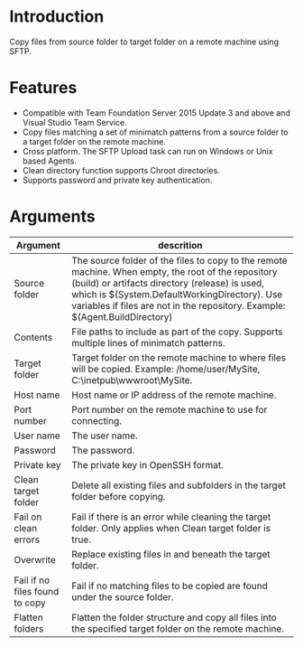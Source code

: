 # Introduction
Copy files from source folder to target folder on a remote machine using SFTP.  


# Features
* Compatible with Team Foundation Server 2015 Update 3 and above and Visual Studio Team Service.
* Copy files matching a set of minimatch patterns from a source folder to a target folder on the remote machine.
* Cross platform. The SFTP Upload task can run on Windows or Unix based Agents.
* Clean directory function supports Chroot directories.
* Supports password and private key authentication.


# Arguments
Argument|descrition
--------|----------
Source folder       | The source folder of the files to copy to the remote machine.  When empty, the root of the repository (build) or artifacts directory (release) is used, which is $(System.DefaultWorkingDirectory).  Use variables if files are not in the repository. Example: $(Agent.BuildDirectory)
Contents    | File paths to include as part of the copy. Supports multiple lines of minimatch patterns.
Target folder   | Target folder on the remote machine to where files will be copied. Example: /home/user/MySite, C:\\inetpub\\wwwroot\\MySite.
Host name   | Host name or IP address of the remote machine.
Port number | Port number on the remote machine to use for connecting.
User name   | The user name.
Password    |  The password. 
Private key | The private key in OpenSSH format. 
Clean target folder | Delete all existing files and subfolders in the target folder before copying.
Fail on clean errors    | Fail if there is an error while cleaning the target folder. Only applies when Clean target folder is true.
Overwrite   | Replace existing files in and beneath the target folder.
Fail if no files found to copy | Fail if no matching files to be copied are found under the source folder.
Flatten folders | Flatten the folder structure and copy all files into the specified target folder on the remote machine.




